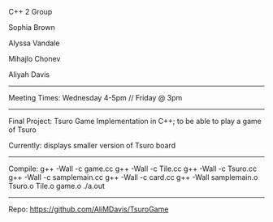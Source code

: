 C++ 2 Group

Sophia Brown

Alyssa Vandale

Mihajlo Chonev

Aliyah Davis

************************************************************

Meeting Times: Wednesday 4-5pm // Friday @ 3pm

************************************************************

Final Project: Tsuro Game Implementation in C++; to be able to play a game of Tsuro

Currently: displays smaller version of Tsuro board

************************************************************

Compile:
g++ -Wall -c game.cc
g++ -Wall -c Tile.cc
g++ -Wall -c Tsuro.cc
g++ -Wall -c samplemain.cc
g++ -Wall -c card.cc
g++ -Wall samplemain.o Tsuro.o Tile.o game.o
./a.out

************************************************************

Repo: https://github.com/AliMDavis/TsuroGame

